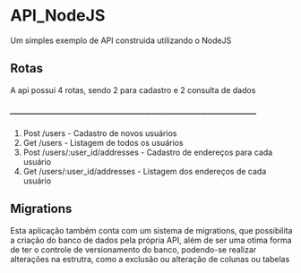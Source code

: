 # API_NodeJS
Um simples exemplo de API construida utilizando o NodeJS

<h2>Rotas</h2>
A api possui 4 rotas, sendo 2 para cadastro e 2 consulta de dados
<h5>__________________________________________________________________</h5>
<ol>
<li> Post /users - Cadastro de novos usuários</li>
<li> Get /users - Listagem de todos os usuários</li>
<li> Post /users/:user_id/addresses - Cadastro de endereços para cada usuário</li>
<li> Get /users/:user_id/addresses - Listagem dos endereços de cada usuário</li>
</ol>

<h2>Migrations</h2>
Esta aplicação também conta com um sistema de migrations, que possibilita a criação do banco de dados pela própria API, além de ser uma otima forma de ter o controle de versionamento do banco, podendo-se realizar alterações na estrutra, como a exclusão ou alteração de colunas ou tabelas
